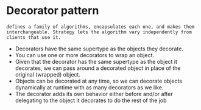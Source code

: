 # Decorator pattern

`defines a family of algorithms, encapsulates each one, and makes them interchangeable. Strategy lets the algorithm vary independently from clients that use it.`

- Decorators have the same supertype as the objects they decorate.
- You can use one or more decorators to wrap an object.
- Given that the decorator has the same supertype as the object it decorates, we can pass around a decorated object in place of the original (wrapped) object.
- Objects can be decorated at any time, so we can decorate objects dynamically at runtime with as many decorators as we like.
- The decorator adds its own behavior either before and/or after delegating to the object it decorates to do the rest of the job
